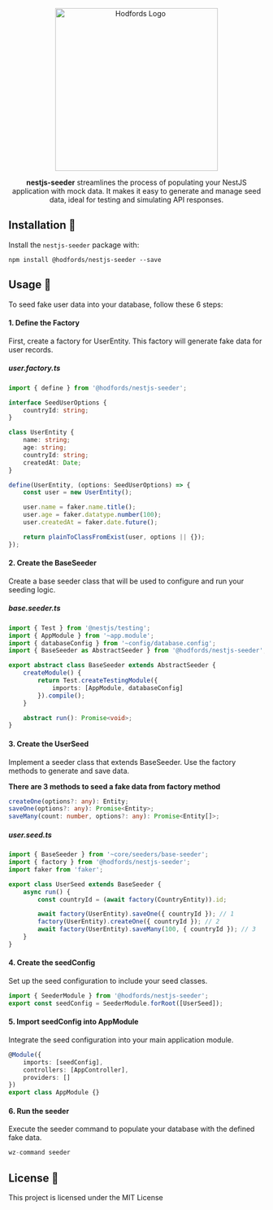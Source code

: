 <p align="center">
  <a href="http://opensource.hodfords.uk" target="blank"><img src="https://opensource.hodfords.uk/img/logo.svg" width="320" alt="Hodfords Logo" /></a>
</p>

<p align="center"> <b>nestjs-seeder</b> streamlines the process of populating your NestJS application with mock data. It makes it easy to generate and manage seed data, ideal for testing and simulating API responses.</p>

## Installation 🤖

Install the `nestjs-seeder` package with:

```
npm install @hodfords/nestjs-seeder --save
```

## Usage 🚀

To seed fake user data into your database, follow these 6 steps:

#### 1. Define the Factory

First, create a factory for UserEntity. This factory will generate fake data for user records.

##### user.factory.ts

```typescript
import { define } from '@hodfords/nestjs-seeder';

interface SeedUserOptions {
    countryId: string;
}

class UserEntity {
    name: string;
    age: string;
    countryId: string;
    createdAt: Date;
}

define(UserEntity, (options: SeedUserOptions) => {
    const user = new UserEntity();

    user.name = faker.name.title();
    user.age = faker.datatype.number(100);
    user.createdAt = faker.date.future();

    return plainToClassFromExist(user, options || {});
});
```

#### 2. Create the BaseSeeder

Create a base seeder class that will be used to configure and run your seeding logic.

##### base.seeder.ts

```typescript
import { Test } from '@nestjs/testing';
import { AppModule } from '~app.module';
import { databaseConfig } from '~config/database.config';
import { BaseSeeder as AbstractSeeder } from '@hodfords/nestjs-seeder';

export abstract class BaseSeeder extends AbstractSeeder {
    createModule() {
        return Test.createTestingModule({
            imports: [AppModule, databaseConfig]
        }).compile();
    }

    abstract run(): Promise<void>;
}
```

#### 3. Create the UserSeed

Implement a seeder class that extends BaseSeeder. Use the factory methods to generate and save data.

**There are 3 methods to seed a fake data from factory method**

```typescript
createOne(options?: any): Entity;
saveOne(options?: any): Promise<Entity>;
saveMany(count: number, options?: any): Promise<Entity[]>;
```

##### user.seed.ts

```typescript
import { BaseSeeder } from '~core/seeders/base-seeder';
import { factory } from '@hodfords/nestjs-seeder';
import faker from 'faker';

export class UserSeed extends BaseSeeder {
    async run() {
        const countryId = (await factory(CountryEntity)).id;

        await factory(UserEntity).saveOne({ countryId }); // 1
        factory(UserEntity).createOne({ countryId }); // 2
        await factory(UserEntity).saveMany(100, { countryId }); // 3
    }
}
```

#### 4. Create the seedConfig

Set up the seed configuration to include your seed classes.

```typescript
import { SeederModule } from '@hodfords/nestjs-seeder';
export const seedConfig = SeederModule.forRoot([UserSeed]);
```

#### 5. Import seedConfig into AppModule

Integrate the seed configuration into your main application module.

```typescript
@Module({
    imports: [seedConfig],
    controllers: [AppController],
    providers: []
})
export class AppModule {}
```

#### 6. Run the seeder

Execute the seeder command to populate your database with the defined fake data.

```typescript
wz-command seeder
```

## License 📝

This project is licensed under the MIT License
